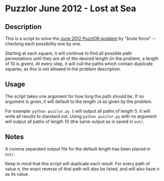 # Puzzlor June 2012 - Lost at Sea

## Description
This is a script to solve the [June 2012 PuzzlOR problem](http://puzzlor.editme.com/lostatsea2) by "brute force" -- checking each possibility one by one.

Starting at each square, it will continue to find all possible path permutations until they are all of the desired length (in the problem, a length of 10 is given). At every step, it will cull the paths which contain duplicate squares, as this is not allowed in the problem description.

## Usage
The script takes one argument for how long the path should be. If no argument is given, it will default to the length `10` as given by the problem.

For example: `python puzzlor.py 5` will output all paths of length 5. It will write all results to standard out. Using `python puzzlor.py` with no argument will output all paths of length 10 (the same output as is saved in `out/`.

## Notes
A comma separated output file for the default length has been placed in `out/`.

Keep in mind that this script will duplicate each result. For every path of value *n*, the exact reverse of that path will also be listed, and will also have *n* as its value.
